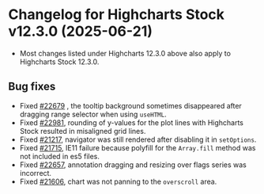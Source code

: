 # Changelog for Highcharts Stock v12.3.0 (2025-06-21)

- Most changes listed under Highcharts 12.3.0 above also apply to Highcharts Stock 12.3.0.

## Bug fixes
- Fixed [#22679](https://github.com/highcharts/highcharts/issues/22679) , the tooltip background sometimes disappeared after dragging range selector when using `useHTML`.
- Fixed [#22981](https://github.com/highcharts/highcharts/issues/22981), rounding of y-values for the plot lines with Highcharts Stock resulted in misaligned grid lines.
- Fixed [#21217](https://github.com/highcharts/highcharts/issues/21217), navigator was still rendered after disabling it in `setOptions`.
- Fixed [#21715](https://github.com/highcharts/highcharts/issues/21715), IE11 failure because polyfill for the `Array.fill` method was not included in es5 files.
- Fixed [#22657](https://github.com/highcharts/highcharts/issues/22657), annotation dragging and resizing over flags series was incorrect.
- Fixed [#21606](https://github.com/highcharts/highcharts/issues/21606), chart was not panning to the `overscroll` area.
